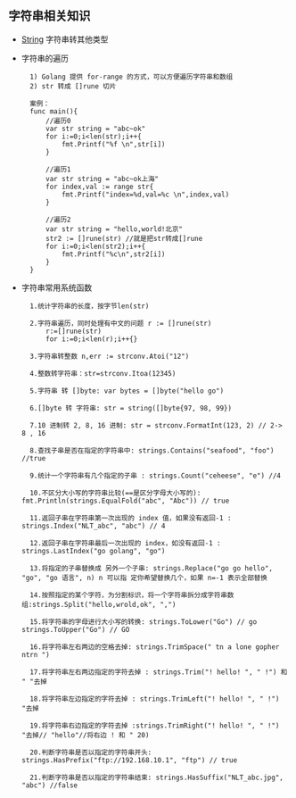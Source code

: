 ## 字符串相关知识

- [String](src/Go/Movie/var.md) 字符串转其他类型

- 字符串的遍历
        
        1) Golang 提供 for-range 的方式，可以方便遍历字符串和数组
        2) str 转成 []rune 切片
        
        案例：
        func main(){
        	//遍历0
        	var str string = "abc~ok"
        	for i:=0;i<len(str);i++{
        		fmt.Printf("%f \n",str[i]) 
        	}
        
        	//遍历1
        	var str string = "abc~ok上海"
        	for index,val := range str{
        		fmt.Printf("index=%d,val=%c \n",index,val)
        	}
        
        	//遍历2
        	var str string = "hello,world!北京"
        	str2 := []rune(str) //就是把str转成[]rune
        	for i:=0;i<len(str2);i++{
        		fmt.Printf("%c\n",str2[i])
        	}
        }

- 字符串常用系统函数

        1.统计字符串的长度，按字节len(str)
        
        2.字符串遍历，同时处理有中文的问题 r := []rune(str)
            r:=[]rune(str)
            for i:=0;i<len(r);i++{}
            
        3.字符串转整数 n,err := strconv.Atoi("12")
        
        4.整数转字符串：str=strconv.Itoa(12345)
        
        5.字符串 转 []byte: var bytes = []byte("hello go")
        
        6.[]byte 转 字符串: str = string([]byte{97, 98, 99})
        
        7.10 进制转 2, 8, 16 进制: str = strconv.FormatInt(123, 2) // 2-> 8 , 16
        
        8.查找子串是否在指定的字符串中: strings.Contains("seafood", "foo") //true
        
        9.统计一个字符串有几个指定的子串 : strings.Count("ceheese", "e") //4
        
        10.不区分大小写的字符串比较(==是区分字母大小写的): fmt.Println(strings.EqualFold("abc", "Abc")) // true
        
        11.返回子串在字符串第一次出现的 index 值，如果没有返回-1 : strings.Index("NLT_abc", "abc") // 4
        
        12.返回子串在字符串最后一次出现的 index，如没有返回-1 : strings.LastIndex("go golang", "go")
        
        13.将指定的子串替换成 另外一个子串: strings.Replace("go go hello", "go", "go 语言", n) n 可以指 定你希望替换几个，如果 n=-1 表示全部替换
        
        14.按照指定的某个字符，为分割标识，将一个字符串拆分成字符串数组:strings.Split("hello,wrold,ok", ",")
        
        15.将字符串的字母进行大小写的转换: strings.ToLower("Go") // go strings.ToUpper("Go") // GO
        
        16.将字符串左右两边的空格去掉: strings.TrimSpace(" tn a lone gopher ntrn ")
        
        17.将字符串左右两边指定的字符去掉 : strings.Trim("! hello! ", " !") 和 " "去掉
        
        18.将字符串左边指定的字符去掉 : strings.TrimLeft("! hello! ", " !") "去掉
        
        19.将字符串右边指定的字符去掉 :strings.TrimRight("! hello! ", " !") "去掉// "hello"//将右边 ! 和 " 20)
        
        20.判断字符串是否以指定的字符串开头: strings.HasPrefix("ftp://192.168.10.1", "ftp") // true
        
        21.判断字符串是否以指定的字符串结束: strings.HasSuffix("NLT_abc.jpg", "abc") //false
